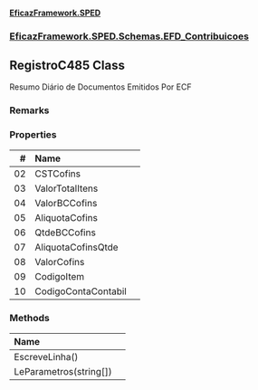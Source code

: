 #### [EficazFramework.SPED](EficazFrameworkSPED.md 'EficazFramework SPED')
### [EficazFramework.SPED.Schemas.EFD_Contribuicoes](EficazFramework.SPED.Schemas.EFD_Contribuicoes.md 'EficazFramework.SPED.Schemas.EFD_Contribuicoes')

## RegistroC485 Class

Resumo Diário de Documentos Emitidos Por ECF

### Remarks
### Properties

| # | Name | |
| ---: | :--- | :--- |
| 02 | CSTCofins |  |
| 03 | ValorTotalItens |  |
| 04 | ValorBCCofins |  |
| 05 | AliquotaCofins |  |
| 06 | QtdeBCCofins |  |
| 07 | AliquotaCofinsQtde |  |
| 08 | ValorCofins |  |
| 09 | CodigoItem |  |
| 10 | CodigoContaContabil |  |
### Methods

| Name | |
| :--- | :--- |
| EscreveLinha() |  |
| LeParametros(string[]) |  |
